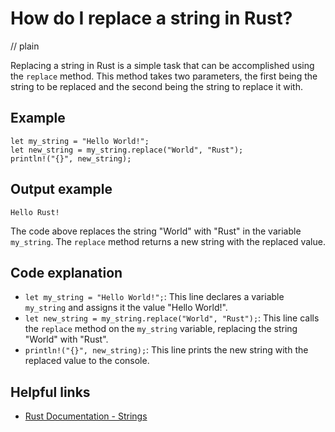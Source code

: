 # How do I replace a string in Rust?
// plain

Replacing a string in Rust is a simple task that can be accomplished using the `replace` method. This method takes two parameters, the first being the string to be replaced and the second being the string to replace it with.

## Example

```
let my_string = "Hello World!";
let new_string = my_string.replace("World", "Rust");
println!("{}", new_string);
```
## Output example

```
Hello Rust!
```

The code above replaces the string "World" with "Rust" in the variable `my_string`. The `replace` method returns a new string with the replaced value.

## Code explanation

- `let my_string = "Hello World!";`: This line declares a variable `my_string` and assigns it the value "Hello World!".
- `let new_string = my_string.replace("World", "Rust");`: This line calls the `replace` method on the `my_string` variable, replacing the string "World" with "Rust".
- `println!("{}", new_string);`: This line prints the new string with the replaced value to the console.

## Helpful links
- [Rust Documentation - Strings](https://doc.rust-lang.org/std/string/struct.String.html)